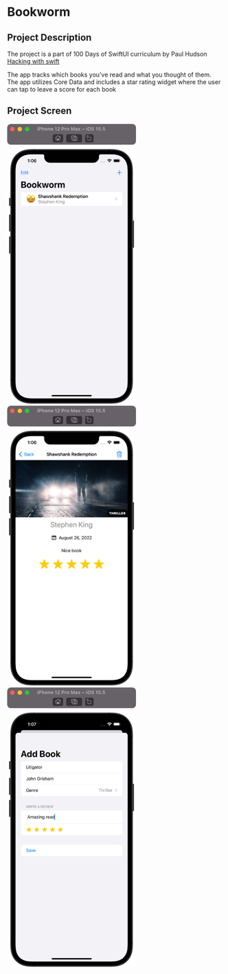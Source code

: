 # Bookworm

## Project Description

The project is a part of 100 Days of SwiftUI curriculum by Paul Hudson [Hacking with swift](https://www.hackingwithswift.com/100/swiftui)

The app tracks which books you’ve read and what you thought of them.
The app utilizes Core Data and includes a star rating widget where the user can tap to leave a score for each book

## Project Screen

<img src="images/Bookworm1.png" width="300"> <img src="images/Bookworm2.png" width="300"> <img src="images/Bookworm3.png" width="300">

